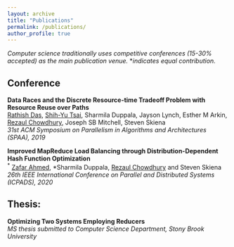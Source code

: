 ```yaml
---
layout: archive
title: "Publications"
permalink: /publications/
author_profile: true
---
```

*Computer science traditionally uses competitive conferences (15-30% accepted) as the main publication venue.*
**indicates equal contribution.*
## Conference
**Data Races and the Discrete Resource-time Tradeoff Problem with Resource Reuse over Paths**<br/>
[Rathish Das](https://www3.cs.stonybrook.edu/~radas/), [Shih-Yu Tsai](https://sites.google.com/g2.nctu.edu.tw/shih-yu-tsai), Sharmila Duppala, Jayson Lynch, Esther M Arkin, [Rezaul Chowdhury](https://www3.cs.stonybrook.edu/~rezaul/), Joseph SB Mitchell, Steven Skiena<br/>
*31st ACM Symposium on Parallelism in Algorithms and Architectures (SPAA), 2019*

**Improved MapReduce Load Balancing through Distribution-Dependent Hash Function Optimization**<br/>
<sup>*</sup> [Zafar Ahmed](https://www3.cs.stonybrook.edu/~radas/), *Sharmila Duppala, [Rezaul Chowdhury](https://www3.cs.stonybrook.edu/~rezaul/) and Steven Skiena<br/>
*26th IEEE International Conference on Parallel and Distributed Systems (ICPADS), 2020*


## Thesis:
**Optimizing Two Systems Employing Reducers**<br/>
*MS thesis submitted to Computer Science Department, Stony Brook University*
